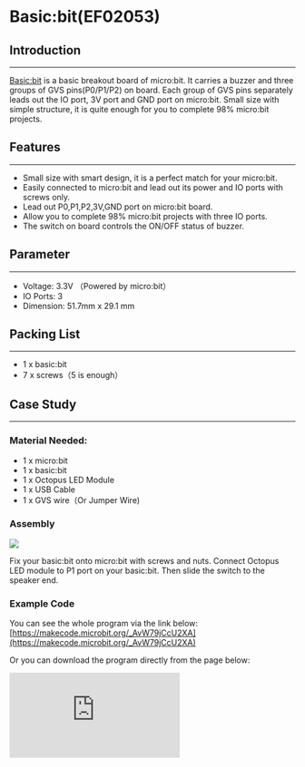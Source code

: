 ﻿# Basic:bit(EF02053)

## Introduction
---

[Basic:bit](https://shop.elecfreaks.com/products/elecfreaks-micro-bit-basic-bit-three-ways-i-o-expansion-mini-version?_pos=1&_psq=Basic%3Abit&_ss=e&_v=1.0) is a basic breakout board of micro:bit. It carries a buzzer and three groups of GVS pins(P0/P1/P2) on board. Each group of GVS pins separately leads out the IO port, 3V port and GND port on micro:bit. Small size with simple structure, it is quite enough for you to complete 98% micro:bit projects.


## Features
---

- Small size with smart design, it is a perfect match for your micro:bit.
- Easily connected to micro:bit and lead out its power and IO ports with screws only.
- Lead out P0,P1,P2,3V,GND port on micro:bit board.
- Allow you to complete 98% micro:bit projects with three IO ports.
- The switch on board controls the ON/OFF status of buzzer.


## Parameter
---

- Voltage: 3.3V （Powered by micro:bit）
- IO Ports: 3
- Dimension: 51.7mm x 29.1 mm


## Packing List
---

- 1 x basic:bit
- 7 x screws（5 is enough）


## Case Study
---

### Material Needed:

- 1 x micro:bit
- 1 x basic:bit
- 1 x Octopus LED Module
- 1 x USB Cable
- 1 x GVS wire（Or Jumper Wire)


### Assembly

![](https://wiki-media-ef.oss-cn-hongkong.aliyuncs.com//images/CIdYsAa.jpg)

Fix your basic:bit onto micro:bit with screws and nuts.
Connect Octopus LED module to P1 port on your basic:bit.
Then slide the switch to the speaker end.


### Example Code

You can see the whole program via the link below:
[https://makecode.microbit.org/_AvW79jCcU2XA](https://makecode.microbit.org/_AvW79jCcU2XA)

Or you can download the program directly from the page below:

<div
    style={{
        position: 'relative',
        paddingBottom: '60%',
        overflow: 'hidden',
    }}
>
    <iframe
        src="https://makecode.microbit.org/_AvW79jCcU2XA"
        frameborder="0"
        sandbox="allow-popups allow-forms allow-scripts allow-same-origin"
        style={{
            position: 'absolute',
            width: '100%',
            height: '100%',
        }}
    />
</div>


### Final Effect

After saving the above code into micro:bit, the buzzer starts to play the music again and again. At the same time, Octopus LED module twinkles with 1 second space.


## Documents
---
